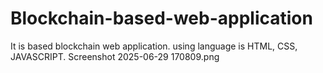 # Blockchain-based-web-application
It is based blockchain web application. using language is HTML, CSS, JAVASCRIPT.
Screenshot 2025-06-29 170809.png

